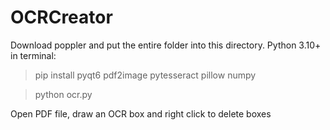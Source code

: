 # OCRCreator

Download poppler and put the entire folder into this directory.
Python 3.10+
in terminal:
> pip install pyqt6 pdf2image pytesseract pillow numpy

> python ocr.py

 Open PDF file, draw an OCR box and right click to delete boxes
